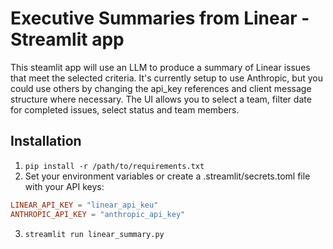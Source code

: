 # Executive Summaries from Linear - Streamlit app

This steamlit app will use an LLM to produce a summary of Linear issues that meet the selected criteria. It's currently setup to use Anthropic, but you could use others by changing the api_key references and client message structure where necessary. The UI allows you to select a team, filter date for completed issues, select status and team members.

## Installation

1. `pip install -r /path/to/requirements.txt`
2. Set your environment variables or create a .streamlit/secrets.toml file with your API keys:
```toml
LINEAR_API_KEY = "linear_api_keu"
ANTHROPIC_API_KEY = "anthropic_api_key"
```
3. `streamlit run linear_summary.py`